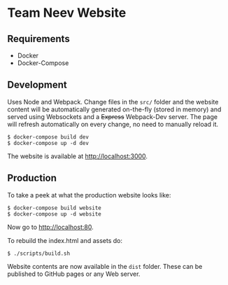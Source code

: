 # Team Neev Website

## Requirements

- Docker
- Docker-Compose

## Development

Uses Node and Webpack. Change files in the `src/` folder and the website content will be automatically generated
 on-the-fly (stored in memory) and served using Websockets and a ~~Express~~ Webpack-Dev server. The page will refresh
 automatically on every change, no need to manually reload it.

```
$ docker-compose build dev
$ docker-compose up -d dev
```

The website is available at [http://localhost:3000](http://localhost:3000).

## Production

To take a peek at what the production website looks like:

```
$ docker-compose build website
$ docker-compose up -d website
```

Now go to [http://localhost:80](http://localhost:80).

To rebuild the index.html and assets do:

```
$ ./scripts/build.sh
```

Website contents are now available in the `dist` folder. These can be published to GitHub pages or any Web server.



